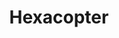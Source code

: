 ---
layout: project
title: "Hexacopter"
description: "Most Advanced Autonomous Hexacopter"
header-img: "img/team_bg_gray1.jpg"
category: hexacopter
text: "some details of the project"
docs: "http://172.16.101.237/hexacopter/build/html/hexa_index.html"
---
